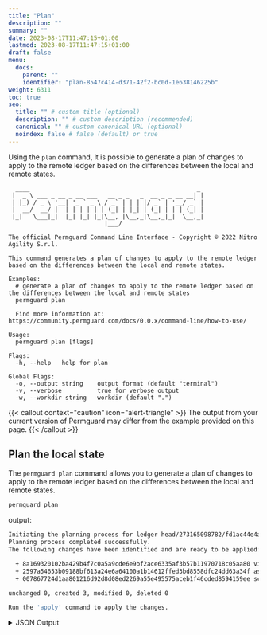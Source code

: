 ```yaml
---
title: "Plan"
description: ""
summary: ""
date: 2023-08-17T11:47:15+01:00
lastmod: 2023-08-17T11:47:15+01:00
draft: false
menu:
  docs:
    parent: ""
    identifier: "plan-8547c414-d371-42f2-bc0d-1e638146225b"
weight: 6311
toc: true
seo:
  title: "" # custom title (optional)
  description: "" # custom description (recommended)
  canonical: "" # custom canonical URL (optional)
  noindex: false # false (default) or true
---
```

Using the `plan` command, it is possible to  generate a plan of changes to apply to the remote ledger based on the differences between the local and remote states.

```text
  ____                                               _
 |  _ \ ___ _ __ _ __ ___   __ _ _   _  __ _ _ __ __| |
 | |_) / _ \ '__| '_ ` _ \ / _` | | | |/ _` | '__/ _` |
 |  __/  __/ |  | | | | | | (_| | |_| | (_| | | | (_| |
 |_|   \___|_|  |_| |_| |_|\__, |\__,_|\__,_|_|  \__,_|
                           |___/

The official Permguard Command Line Interface - Copyright © 2022 Nitro Agility S.r.l.

This command generates a plan of changes to apply to the remote ledger based on the differences between the local and remote states.

Examples:
  # generate a plan of changes to apply to the remote ledger based on the differences between the local and remote states
  permguard plan

  Find more information at: https://community.permguard.com/docs/0.0.x/command-line/how-to-use/

Usage:
  permguard plan [flags]

Flags:
  -h, --help   help for plan

Global Flags:
  -o, --output string    output format (default "terminal")
  -v, --verbose          true for verbose output
  -w, --workdir string   workdir (default ".")
```

{{< callout context="caution" icon="alert-triangle" >}}
The output from your current version of Permguard may differ from the example provided on this page.
{{< /callout >}}

## Plan the local state

The `permguard plan` command allows you to generate a plan of changes to apply to the remote ledger based on the differences between the local and remote states.

```bash
permguard plan
```

output:

```bash
Initiating the planning process for ledger head/273165098782/fd1ac44e4afa4fc4beec622494d3175a.
Planning process completed successfully.
The following changes have been identified and are ready to be applied:

  + 8a169320102ba429b4f7c0a5a9cde6e9bf2ace6335af3b57b11970718c05aa80 view-branch-inventory-auditor
  + 2597a54653b09188bf613a24e6a64100a1b14612ffed3bd8558dfc24dd63a34f assign-role-branch
  + 007867724d1aa801216d92d8d08ed2269a55e495575aceb1f46cded8594159ee schema

unchanged 0, created 3, modified 0, deleted 0

Run the 'apply' command to apply the changes.
```

<details>
  <summary>
    JSON Output
  </summary>

```bash
permguard plan --output json
```

output:

```json
{
  "plan": {
    "create": [
      {
        "oname": "view-branch-inventory-auditor",
        "otype": "blob",
        "oid": "8a169320102ba429b4f7c0a5a9cde6e9bf2ace6335af3b57b11970718c05aa80",
        "codeid": "view-branch-inventory-auditor",
        "codetype": "policy",
        "language": "cedar-json",
        "languagetype": "policy",
        "languageversion": "*",
        "state": "create"
      },
      {
        "oname": "assign-role-branch",
        "otype": "blob",
        "oid": "2597a54653b09188bf613a24e6a64100a1b14612ffed3bd8558dfc24dd63a34f",
        "codeid": "assign-role-branch",
        "codetype": "policy",
        "language": "cedar-json",
        "languagetype": "policy",
        "languageversion": "*",
        "state": "create"
      },
      {
        "oname": "schema",
        "otype": "blob",
        "oid": "007867724d1aa801216d92d8d08ed2269a55e495575aceb1f46cded8594159ee",
        "codeid": "schema",
        "codetype": "schema",
        "language": "cedar-json",
        "languagetype": "schema",
        "languageversion": "*",
        "state": "create"
      }
    ],
    "delete": [],
    "modify": [],
    "unchanged": []
  }
}
```

</details>
